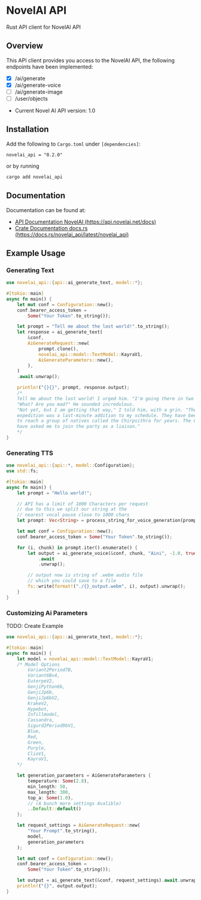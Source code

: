 # NovelAI API
Rust API client for NovelAI API

## Overview

This API client provides you access to the NovelAI API, the following endpoints have been implemented:
- [X] /ai/generate
- [X] /ai/generate-voice
- [ ] /ai/generate-image
- [ ] /user/objects

- Current Novel AI API version: 1.0

## Installation
Add the following to `Cargo.toml` under `[dependencies]`:

```
novelai_api = "0.2.0"
```
or by running
```bash
cargo add novelai_api
```


## Documentation
Documentation can be found at:
- [API Documentation NovelAI (https://api.novelai.net/docs)](https://api.novelai.net/docs/)
- [Crate Documentation docs.rs (https://docs.rs/novelai_api/latest/novelai_api)](https://docs.rs/novelai_api/latest/novelai_api/)

## Example Usage

### Generating Text
```rust
use novelai_api::{api::ai_generate_text, model::*};

#[tokio::main]
async fn main() {
    let mut conf = Configuration::new();
    conf.bearer_access_token =
        Some("Your Token".to_string());

    let prompt = "Tell me about the lost world!".to_string();
    let response = ai_generate_text(
        &conf,
        AiGenerateRequest::new(
            prompt.clone(),
            novelai_api::model::TextModel::KayraV1,
            AiGenerateParameters::new(),
        ),
    )
    .await.unwrap();

    println!("{}{}", prompt, response.output);
    /*
    Tell me about the lost world! I urged him. "I'm going there in two days' time."
    "What? Are you mad?" He sounded incredulous.
    "Not yet, but I am getting that way," I told him, with a grin. "The 
    expedition was a last-minute addition to my schedule. They have been trying 
    to reach a group of natives called the Chirpsithra for years. The Chirps 
    have asked me to join the party as a liaison."
    */
}
```

### Generating TTS
```rust
use novelai_api::{api::*, model::Configuration};
use std::fs;

#[tokio::main]
async fn main() {
    let prompt = "Hello world!";

    // API has a limit of 1000 Characters per request
    // due to this we split our string at the
    // nearest vocal pause close to 1000 chars
    let prompt: Vec<String> = process_string_for_voice_generation(prompt);

    let mut conf = Configuration::new();
    conf.bearer_access_token = Some("Your Token".to_string());

    for (i, chunk) in prompt.iter().enumerate() {
        let output = ai_generate_voice(&conf, chunk, "Aini", -1.0, true, "v2")
            .await
            .unwrap();

        // output now is string of .webm audio file
        // which you could save to a file
        fs::write(format!("./{}_output.webm", i), output).unwrap();
    }
}
```


### Customizing Ai Parameters
TODO: Create Example
```rust
use novelai_api::{api::ai_generate_text, model::*};

#[tokio::main]
async fn main() {
    let model = novelai_api::model::TextModel::KayraV1;
    /* Model Options
        Variant2Period7B,
        Variant6Bv4,
        EuterpeV2,
        GenjiPython6b,
        GenjiJp6b,
        GenjiJp6bV2,
        KrakeV2,
        Hypebot,
        Infillmodel,
        Cassandra,
        Sigurd2Period9bV1,
        Blue,
        Red,
        Green,
        Purple,
        ClioV1,
        KayraV1,
    */

    let generation_parameters = AiGenerateParameters {
        temperature: Some(2.8),
        min_length: 50,
        max_length: 300,
        top_a: Some(1.0),
        // (A bunch more settings Avalible)
        ..Default::default()
    };

    let request_settings = AiGenerateRequest::new(
        "Your Prompt".to_string(),
        model,
        generation_parameters
    );

    let mut conf = Configuration::new();
    conf.bearer_access_token =
        Some("Your Token".to_string());

    let output = ai_generate_text(&conf, request_settings).await.unwrap();
    println!("{}", output.output);
}
```


